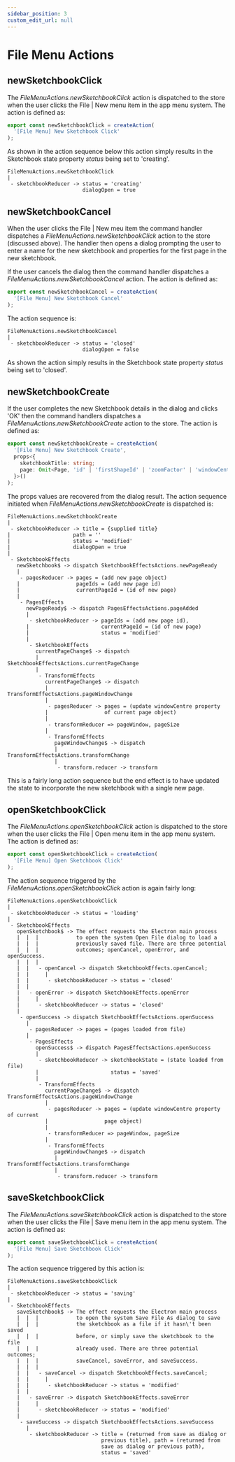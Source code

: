 ```yaml
---
sidebar_position: 3
custom_edit_url: null
---
```


# File Menu Actions

## newSketchbookClick

The *FileMenuActions.newSketchbookClick* action is dispatched to the store when the user clicks the File | New menu item in the app menu system. The action is defined as:

```ts
export const newSketchbookClick = createAction(
  '[File Menu] New Sketchbook Click'
);
```

As shown in the action sequence below this action simply results in the Sketchbook state property *status* being set to 'creating'.

```text
FileMenuActions.newSketchbookClick
|
 - sketchbookReducer -> status = 'creating'
                        dialogOpen = true
```

## newSketchbookCancel

When the user clicks the File | New meu item the command handler dispatches a *FileMenuActions.newSketchbookClick* action to the store (discussed above). The handler then opens a dialog prompting the user to enter a name for the new sketchbook and properties for the first page in the new sketchbook.

If the user cancels the dialog then the command handler dispatches a *FileMenuActions.newSketchbookCancel* action. The action is defined as:

```ts
export const newSketchbookCancel = createAction(
  '[File Menu] New Sketchbook Cancel'
);
```

The action sequence is:

```text
FileMenuActions.newSketchbookCancel
|
 - sketchbookReducer -> status = 'closed'
                        dialogOpen = false
```

As shown the action simply results in the Sketchbook state property *status* being set to 'closed'.

## newSketchbookCreate

If the user completes the new Sketchbook details in the dialog and clicks 'OK' then the command handlers dispatches a *FileMenuActions.newSketchbookCreate* action to the store. The action is defined as:

```ts
export const newSketchbookCreate = createAction(
  '[File Menu] New Sketchbook Create',
  props<{
    sketchbookTitle: string;
    page: Omit<Page, 'id' | 'firstShapeId' | 'zoomFactor' | 'windowCentre'>;
  }>()
);
```

The props values are recovered from the dialog result. The action sequence initiated when *FileMenuActions.newSketchbookCreate* is dispatched is:

```text
FileMenuActions.newSketchbookCreate
|
 - sketchbookReducer -> title = {supplied title}
|                    path = ''
|                    status = 'modified'
|                    dialogOpen = true
|
 - SketchbookEffects
   newSketchbook$ -> dispatch SketchbookEffectsActions.newPageReady
   |
    - pagesReducer -> pages = (add new page object)
   |                  pageIds = (add new page id)
   |                  currentPageId = (id of new page)
   |
    - PagesEffects
      newPageReady$ -> dispatch PagesEffectsActions.pageAdded
      |
       - sketchbookReducer -> pageIds = (add new page id),
      |                       currentPageId = (id of new page)
      |                       status = 'modified'
      |
       - SketchbookEffects
         currentPageChange$ -> dispatch
         |                     SketchbookEffectsActions.currentPageChange
         |
          - TransformEffects
            currentPageChange$ -> dispatch
            |                     TransformEffectsActions.pageWindowChange
            |
             - pagesReducer -> pages = (update windowCentre property
            |                  of current page object)
            |
             - transformReducer => pageWindow, pageSize
            |
             - TransformEffects
               pageWindowChange$ -> dispatch
               |                    TransformEffectsActions.transformChange
               |
                - transform.reducer -> transform
```

This is a fairly long action sequence but the end effect is to have updated the state to incorporate the new sketchbook with a single new page.

## openSketchbookClick

The *FileMenuActions.openSketchbookClick* action is dispatched to the store when the user clicks the File | Open menu item in the app menu system. The action is defined as:

```ts
export const openSketchbookClick = createAction(
  '[File Menu] Open Sketchbook Click'
);
```

The action sequence triggered by the *FileMenuActions.openSketchbookClick* action is again fairly long:

```text
FileMenuActions.openSketchbookClick
|
 - sketchbookReducer -> status = 'loading'
|
 - SketchbookEffects
   openSketchbook$ -> The effect requests the Electron main process
   |  |  |            to open the system Open File dialog to load a
   |  |  |            previously saved file. There are three potential
   |  |  |            outcomes; openCancel, openError, and openSuccess.
   |  |  |
   |  |   - openCancel -> dispatch SketchbookEffects.openCancel;
   |  |     |
   |  |      - sketchbookReducer -> status = 'closed'
   |  |
   |   - openError -> dispatch SketchbookEffects.openError
   |     |
   |      - sketchbookReducer -> status = 'closed'
   |
    - openSuccess -> dispatch SketchbookEffectsActions.openSuccess
      |
       - pagesReducer -> pages = (pages loaded from file)
      |
       - PagesEffects
         openSuccess$ -> dispatch PagesEffectsActions.openSuccess
         |
          - sketchbookReducer -> sketchbookState = (state loaded from file)
         |                       status = 'saved'
         |
          - TransformEffects
            currentPageChange$ -> dispatch TransformEffectsActions.pageWindowChange
            |
             - pagesReducer -> pages = (update windowCentre property of current
            |                  page object)
            |
             - transformReducer => pageWindow, pageSize
            |
             - TransformEffects
               pageWindowChange$ -> dispatch
               |                    TransformEffectsActions.transformChange
               |
                - transform.reducer -> transform
```

## saveSketchbookClick

The *FileMenuActions.saveSketchbookClick* action is dispatched to the store when the user clicks the File | Save menu item in the app menu system. The action is defined as:

```ts
export const saveSketchbookClick = createAction(
  '[File Menu] Save Sketchbook Click'
);
```

The action sequence triggered by this action is:

```text
FileMenuActions.saveSketchbookClick
|
 - sketchbookReducer -> status = 'saving'
|
 - SketchbookEffects
   saveSketchbook$ -> The effect requests the Electron main process
   |  |  |            to open the system Save File As dialog to save
   |  |  |            the sketchbook as a file if it hasn\'t been saved
   |  |  |            before, or simply save the sketchbook to the file
   |  |  |            already used. There are three potential outcomes;
   |  |  |            saveCancel, saveError, and saveSuccess.
   |  |  |
   |  |   - saveCancel -> dispatch SketchbookEffects.saveCancel;
   |  |     |
   |  |      - sketchbookReducer -> status = 'modified'
   |  |
   |   - saveError -> dispatch SketchbookEffects.saveError
   |     |
   |      - sketchbookReducer -> status = 'modified'
   |
    - saveSuccess -> dispatch SketchbookEffectsActions.saveSuccess
      |
       - sketchbookReducer -> title = (returned from save as dialog or
                              previous title), path = (returned from
                              save as dialog or previous path),
                              status = 'saved'
```
